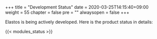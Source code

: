 +++
title = "Development Status"
date = 2020-03-25T14:15:40+09:00
weight = 55
chapter = false
pre = ""
alwaysopen = false
+++

Elastos is being actively developed. Here is the product status in details:

{{< modules_status >}}
